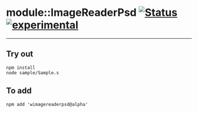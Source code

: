 
# module::ImageReaderPsd  [![Status](https://github.com/Wandalen/wImageReaderPsd/workflows/Publish/badge.svg)](https://github.com/Wandalen/wImageReaderPsd/actions?query=workflow%3APublish) [![experimental](https://img.shields.io/badge/stability-experimental-orange.svg)](https://github.com/emersion/stability-badges#experimental)

___

## Try out
```
npm install
node sample/Sample.s
```

## To add
```
npm add 'wimagereaderpsd@alpha'
```

